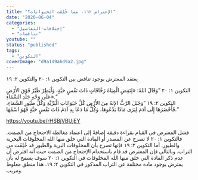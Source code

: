 ```yaml
---
title: "الإعتراض ١٦٢، مما خُلِقَت الحيوانات؟"
date: "2020-06-04"
categories:
  - "إختلافات-التفاصيل"
  - "تناقضات"
youtube: ""
status: "published"
tags:
  - "التكوين"
coverImage: "d9a1d9a6d9a2.jpg"
---
```


يعتقد المعترض بوجود تناقض بين التكوين ١: ٢٠ والتكوين ٢: ١٩

التكوين ١: ٢٠ ”وَقَالَ اللهُ: «لِتَفِضِ الْمِيَاهُ زَحَّافَاتٍ ذَاتَ نَفْسٍ حَيَّةٍ، وَلْيَطِرْ طَيْرٌ فَوْقَ الأَرْضِ عَلَى وَجْهِ جَلَدِ السَّمَاءِ».“  
التكوين ٢: ١٩ ”وَجَبَلَ الرَّبُّ الإِلهُ مِنَ الأَرْضِ كُلَّ حَيَوَانَاتِ الْبَرِّيَّةِ وَكُلَّ طُيُورِ السَّمَاءِ، فَأَحْضَرَهَا إِلَى آدَمَ لِيَرَى مَاذَا يَدْعُوهَا، وَكُلُّ مَا دَعَا بِهِ آدَمُ ذَاتَ نَفْسٍ حَيَّةٍ فَهُوَ اسْمُهَا.“

https://youtu.be/rHSBjVBUjEY

فشل المعترض في القيام بقراءة دقيقة إضافةً إلى اعتماد مغالطة الاحتجاج من الصمت. فالتكوين ١: ٢٠ لا تصرح عن المصدر أو المادة التي خلق منها الله المخلوقات البحرية والطيور. أما التكوين ٢: ١٩ فإنها تصرح بأن المخلوقات البرية والطيور قد خُلِقَت من التراب. وبالتالي فإن المعترض قد قام باستخدام الإحتجاج من الصمت حيث أنه افترض أن عدم ذكر المادة التي خلق منها الله المخلوقات في التكوين ١: ٢٠ سوف يسمح له بأن يفترض بوجود مادة مختلفة عن التراب المذكور في التكوين ٢: ١٩. هذا منطق مغلوط ومريب.
